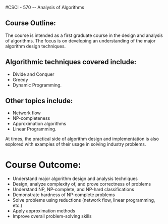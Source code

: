 #CSCI - 570 -- Analysis of Algorithms

## Course Outline:
The course is intended as a first graduate course in the design and analysis of algorithms. The focus is on developing an understanding of the major algorithm design techniques. 

## Algorithmic techniques covered include:
- Divide and Conquer
- Greedy
- Dynamic Programming.
## Other topics include: 
 - Network flow
 - NP-completeness
 - Approximation algorithms
 - Linear Programming.


At times, the practical side of algorithm design and implementation is also explored with examples of their usage in solving industry problems.

# Course Outcome:
- Understand major algorithm design and analysis techniques  
- Design, analyze complexity of, and prove correctness of problems  
- Understand NP, NP-complete, and NP-hard classifications  
- Demonstrate hardness of NP-complete problems  
- Solve problems using reductions (network flow, linear programming, etc.)  
- Apply approximation methods  
- Improve overall problem-solving skills

